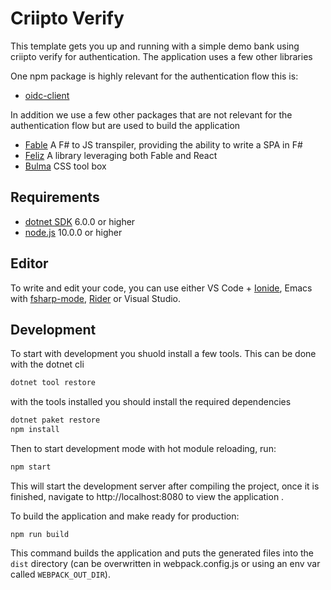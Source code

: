 # Criipto Verify 

This template gets you up and running with a simple demo bank using criipto verify for authentication. The application uses a few other libraries

One npm package is highly relevant for the authentication flow this is:
- [oidc-client](https://www.npmjs.com/package/oidc-client)

In addition we use a few other packages that are not relevant for the authentication flow but are used to build the application
- [Fable](http://fable.io/)
A F# to JS transpiler, providing the ability to write a SPA in F#
- [Feliz](https://github.com/Zaid-Ajaj/Feliz)
A library leveraging both Fable and React
- [Bulma](http://bulma.io/)
CSS tool box

## Requirements

* [dotnet SDK](https://www.microsoft.com/net/download/core) 6.0.0 or higher
* [node.js](https://nodejs.org) 10.0.0 or higher


## Editor

To write and edit your code, you can use either VS Code + [Ionide](http://ionide.io/), Emacs with [fsharp-mode](https://github.com/fsharp/emacs-fsharp-mode), [Rider](https://www.jetbrains.com/rider/) or Visual Studio.


## Development

To start with development you shuold install a few tools. This can be done with the dotnet cli

```bash
dotnet tool restore
```

with the tools installed you should install the required dependencies

```bash
dotnet paket restore
npm install
```

Then to start development mode with hot module reloading, run:
```bash
npm start
```
This will start the development server after compiling the project, once it is finished, navigate to http://localhost:8080 to view the application .

To build the application and make ready for production:
```
npm run build
```
This command builds the application and puts the generated files into the `dist` directory (can be overwritten in webpack.config.js or using an env var called `WEBPACK_OUT_DIR`).
